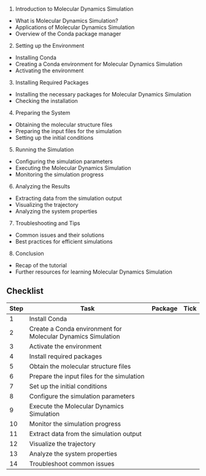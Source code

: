 1. Introduction to Molecular Dynamics Simulation
- What is Molecular Dynamics Simulation?
- Applications of Molecular Dynamics Simulation
- Overview of the Conda package manager

2. Setting up the Environment
- Installing Conda
- Creating a Conda environment for Molecular Dynamics Simulation
- Activating the environment

3. Installing Required Packages
- Installing the necessary packages for Molecular Dynamics Simulation
- Checking the installation

4. Preparing the System
- Obtaining the molecular structure files
- Preparing the input files for the simulation
- Setting up the initial conditions

5. Running the Simulation
- Configuring the simulation parameters
- Executing the Molecular Dynamics Simulation
- Monitoring the simulation progress

6. Analyzing the Results
- Extracting data from the simulation output
- Visualizing the trajectory
- Analyzing the system properties

7. Troubleshooting and Tips
- Common issues and their solutions
- Best practices for efficient simulations

8. Conclusion
- Recap of the tutorial
- Further resources for learning Molecular Dynamics Simulation

## Checklist 

| Step | Task | Package | Tick |
|------|-----------------------------------------------------------|:-------------:| -----:|
| 1 | Install Conda |||
| 2 | Create a Conda environment for Molecular Dynamics Simulation |||
| 3 | Activate the environment |||
| 4 | Install required packages |||
| 5 | Obtain the molecular structure files |||
| 6 | Prepare the input files for the simulation |||
| 7 | Set up the initial conditions |||
| 8 | Configure the simulation parameters |||
| 9 | Execute the Molecular Dynamics Simulation |||
| 10 | Monitor the simulation progress |||
| 11 | Extract data from the simulation output |||
| 12 | Visualize the trajectory |||
| 13 | Analyze the system properties |||
| 14 | Troubleshoot common issues |||


